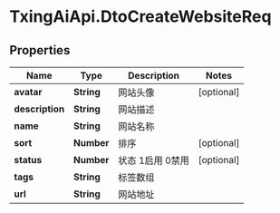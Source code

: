 # TxingAiApi.DtoCreateWebsiteReq

## Properties

Name | Type | Description | Notes
------------ | ------------- | ------------- | -------------
**avatar** | **String** | 网站头像 | [optional] 
**description** | **String** | 网站描述 | 
**name** | **String** | 网站名称 | 
**sort** | **Number** | 排序 | [optional] 
**status** | **Number** | 状态 1启用 0禁用 | [optional] 
**tags** | **String** | 标签数组 | 
**url** | **String** | 网站地址 | 



